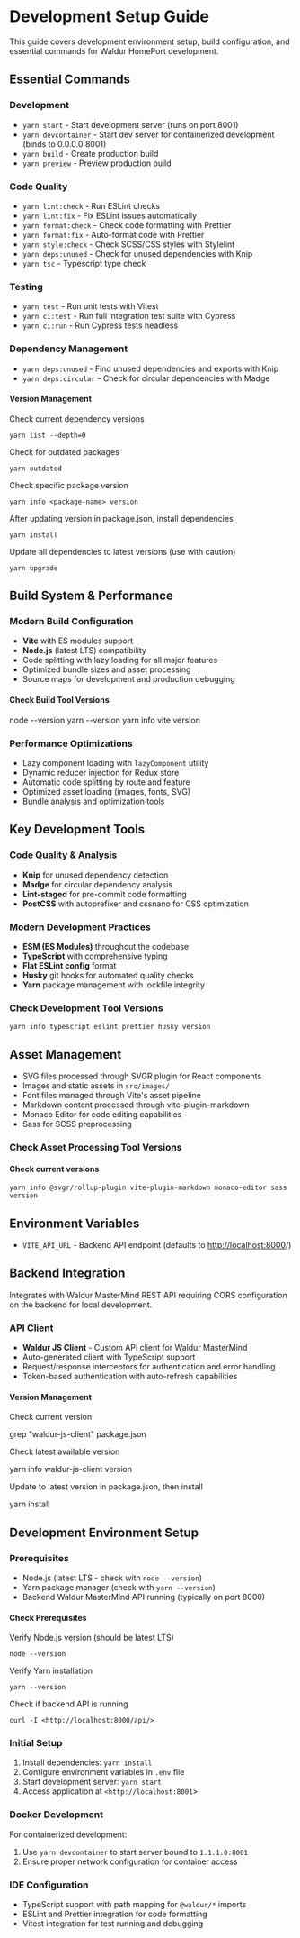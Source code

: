 <!-- EXTERNAL DOCUMENT
Source: https://code.opennodecloud.com/waldur/waldur-homeport.git
Branch: develop
Remote Path: docs//development-setup.md
Local Path: docs/developer-guide/ui
Last Sync: 2025-10-30T12:02:07.276369

WARNING: This file is automatically synchronized from the source repository.
DO NOT EDIT this file directly. Changes will be overwritten.
Edit the source at: https://code.opennodecloud.com/waldur/waldur-homeport.git/-/tree/develop/docs//development-setup.md
-->


# Development Setup Guide

This guide covers development environment setup, build configuration, and essential commands for Waldur HomePort development.

## Essential Commands

### Development

- `yarn start` - Start development server (runs on port 8001)
- `yarn devcontainer` - Start dev server for containerized development (binds to 0.0.0.0:8001)
- `yarn build` - Create production build
- `yarn preview` - Preview production build

### Code Quality

- `yarn lint:check` - Run ESLint checks
- `yarn lint:fix` - Fix ESLint issues automatically
- `yarn format:check` - Check code formatting with Prettier
- `yarn format:fix` - Auto-format code with Prettier
- `yarn style:check` - Check SCSS/CSS styles with Stylelint
- `yarn deps:unused` - Check for unused dependencies with Knip
- `yarn tsc` - Typescript type check

### Testing

- `yarn test` - Run unit tests with Vitest
- `yarn ci:test` - Run full integration test suite with Cypress
- `yarn ci:run` - Run Cypress tests headless

### Dependency Management

- `yarn deps:unused` - Find unused dependencies and exports with Knip
- `yarn deps:circular` - Check for circular dependencies with Madge

#### Version Management

Check current dependency versions

`yarn list --depth=0`

Check for outdated packages

`yarn outdated`

Check specific package version

`yarn info <package-name> version`

After updating version in package.json, install dependencies

`yarn install`

Update all dependencies to latest versions (use with caution)

`yarn upgrade`

## Build System & Performance

### Modern Build Configuration

- **Vite** with ES modules support
- **Node.js** (latest LTS) compatibility
- Code splitting with lazy loading for all major features
- Optimized bundle sizes and asset processing
- Source maps for development and production debugging

#### Check Build Tool Versions

node --version
yarn --version
yarn info vite version

### Performance Optimizations

- Lazy component loading with `lazyComponent` utility
- Dynamic reducer injection for Redux store
- Automatic code splitting by route and feature
- Optimized asset loading (images, fonts, SVG)
- Bundle analysis and optimization tools

## Key Development Tools

### Code Quality & Analysis

- **Knip** for unused dependency detection
- **Madge** for circular dependency analysis
- **Lint-staged** for pre-commit code formatting
- **PostCSS** with autoprefixer and cssnano for CSS optimization

### Modern Development Practices

- **ESM (ES Modules)** throughout the codebase
- **TypeScript** with comprehensive typing
- **Flat ESLint config** format
- **Husky** git hooks for automated quality checks
- **Yarn** package management with lockfile integrity

### Check Development Tool Versions

`yarn info typescript eslint prettier husky version`

## Asset Management

- SVG files processed through SVGR plugin for React components
- Images and static assets in `src/images/`
- Font files managed through Vite's asset pipeline
- Markdown content processed through vite-plugin-markdown
- Monaco Editor for code editing capabilities
- Sass for SCSS preprocessing

### Check Asset Processing Tool Versions

#### Check current versions

`yarn info @svgr/rollup-plugin vite-plugin-markdown monaco-editor sass version`

## Environment Variables

- `VITE_API_URL` - Backend API endpoint (defaults to <http://localhost:8000>/)

## Backend Integration

Integrates with Waldur MasterMind REST API requiring CORS configuration on the backend for local development.

### API Client

- **Waldur JS Client** - Custom API client for Waldur MasterMind
- Auto-generated client with TypeScript support
- Request/response interceptors for authentication and error handling
- Token-based authentication with auto-refresh capabilities

#### Version Management

Check current version

grep "waldur-js-client" package.json

Check latest available version

yarn info waldur-js-client version

Update to latest version in package.json, then install

yarn install

## Development Environment Setup

### Prerequisites

- Node.js (latest LTS - check with `node --version`)
- Yarn package manager (check with `yarn --version`)
- Backend Waldur MasterMind API running (typically on port 8000)

#### Check Prerequisites

Verify Node.js version (should be latest LTS)

`node --version`

Verify Yarn installation

`yarn --version`

Check if backend API is running

`curl -I <http://localhost:8000/api/>`

### Initial Setup

1. Install dependencies: `yarn install`
2. Configure environment variables in `.env` file
3. Start development server: `yarn start`
4. Access application at `<http://localhost:8001`>

### Docker Development

For containerized development:

1. Use `yarn devcontainer` to start server bound to `1.1.1.0:8001`
2. Ensure proper network configuration for container access

### IDE Configuration

- TypeScript support with path mapping for `@waldur/*` imports
- ESLint and Prettier integration for code formatting
- Vitest integration for test running and debugging
